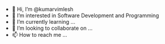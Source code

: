 - 👋 Hi, I’m @kumarvimlesh
- 👀 I’m interested in Software Development and Programming
- 🌱 I’m currently learning ...
- 💞️ I’m looking to collaborate on ...
- 📫 How to reach me ...

<!---
kumarvimlesh/kumarvimlesh is a ✨ special ✨ repository because its `README.md` (this file) appears on your GitHub profile.
You can click the Preview link to take a look at your changes.
--->
